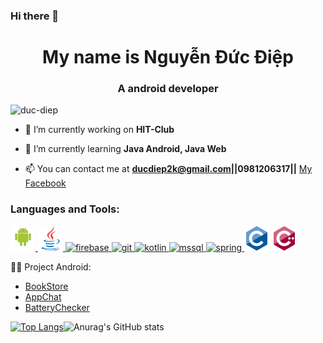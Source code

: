 ### Hi there 👋

<h1 align="center"> My name is Nguyễn Đức Điệp</h1>
<h3 align="center">A android developer</h3>

<p align="left"> <img src="https://komarev.com/ghpvc/?username=duc-diep&label=Profile%20views&color=0e75b6&style=flat" alt="duc-diep" /> </p>

- 🔭 I’m currently working on **HIT-Club**

- 🌱 I’m currently learning **Java Android, Java Web**

- 📫 You can contact me at **ducdiep2k@gmail.com||0981206317||**
<a href="https://fb.com/https://www.facebook.com/ducdiep177" target="blank">My Facebook</a>

<h3 align="left">Languages and Tools:</h3>
<p align="left"> <a href="https://developer.android.com" target="_blank"> <img src="https://raw.githubusercontent.com/devicons/devicon/master/icons/android/android-original-wordmark.svg" alt="android" width="40" height="40"/> </a> <a href="https://www.java.com" target="_blank"> <img src="https://raw.githubusercontent.com/devicons/devicon/master/icons/java/java-original.svg" alt="java" width="40" height="40"/> </a> <a href="https://www.cprogramming.com/" target="_blank">  <a href="https://firebase.google.com/" target="_blank"> <img src="https://www.vectorlogo.zone/logos/firebase/firebase-icon.svg" alt="firebase" width="40" height="40"/> </a> <a href="https://git-scm.com/" target="_blank"> <img src="https://www.vectorlogo.zone/logos/git-scm/git-scm-icon.svg" alt="git" width="40" height="40"/> </a>  <a href="https://kotlinlang.org" target="_blank"> <img src="https://www.vectorlogo.zone/logos/kotlinlang/kotlinlang-icon.svg" alt="kotlin" width="40" height="40"/> </a> <a href="https://www.microsoft.com/en-us/sql-server" target="_blank"> <img src="https://cdn.worldvectorlogo.com/logos/microsoft-sql-server.svg" alt="mssql" width="40" height="40"/> </a> <a href="https://spring.io/" target="_blank"> <img src="https://www.vectorlogo.zone/logos/springio/springio-icon.svg" alt="spring" width="40" height="40"/> </a><img src="https://raw.githubusercontent.com/devicons/devicon/master/icons/c/c-original.svg" alt="c" width="40" height="40"/> </a> <a href="https://www.w3schools.com/cpp/" target="_blank"> <img src="https://raw.githubusercontent.com/devicons/devicon/master/icons/cplusplus/cplusplus-original.svg" alt="cplusplus" width="40" height="40"/> </a> </p>

👨‍💻 Project Android:
- [BookStore](https://github.com/Duc-Diep/BookStore)
- [AppChat](https://github.com/Duc-Diep/AppChatWithFireBase)
- [BatteryChecker](https://github.com/Duc-Diep/BatteryChecker)



[![Top Langs](https://github-readme-stats.vercel.app/api/top-langs/?username=duc-diep&langs_count=5&theme=merko)](https://github.com/anuraghazra/github-readme-stats)![Anurag's GitHub stats](https://github-readme-stats.vercel.app/api?username=duc-diep&show_icons=true&theme=merko)



